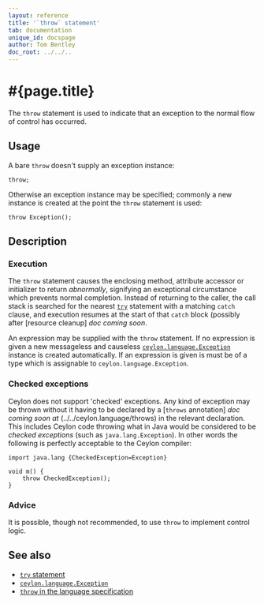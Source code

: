 ```yaml
---
layout: reference
title: '`throw` statement'
tab: documentation
unique_id: docspage
author: Tom Bentley
doc_root: ../../..
---
```


# #{page.title}

The `throw` statement is used to indicate that an exception to the normal 
flow of control has occurred.

## Usage 

A bare `throw` doesn't supply an exception instance:

<!-- cat: void m() { -->
    throw;
<!-- cat: } -->

Otherwise an exception instance may be specified; commonly a new instance is 
created at the point the `throw` statement is used:

<!-- cat: void m() { -->
    throw Exception();
<!-- cat: } -->

## Description

### Execution

The `throw` statement causes the enclosing method, attribute accessor or 
initializer to return *abnormally*, signifying an exceptional circumstance 
which prevents normal completion. Instead of returning to the caller, the
call stack is searched for the nearest [`try`](../try) statement 
with a matching `catch` clause, and execution resumes at the start of that
`catch` block (possibly after [resource cleanup] _doc coming soon_.

An expression may be supplied with the `throw` statement. If no expression is 
given a new messageless and causeless 
[`ceylon.language.Exception`](#{site.urls.apidoc_current}/interface_Exception.html) instance is 
created automatically. If an expression is given is must be of a type which is
assignable to `ceylon.language.Exception`.

### Checked exceptions

Ceylon does not support 'checked' exceptions. Any kind of exception may be 
thrown without it having to be declared by a 
[`throws` annotation]  _doc coming soon at_ (../../ceylon.language/throws) in the relevant declaration. 
This includes Ceylon code throwing what in Java would 
be considered to be *checked exceptions* (such as `java.lang.Exception`). In 
other words the following is perfectly acceptable to the Ceylon compiler:

    import java.lang {CheckedException=Exception}
    
    void m() {
        throw CheckedException();
    }

### Advice

It is possible, though not recommended, to use `throw` to implement control 
logic.

## See also

* [`try` statement](../try)
* [`ceylon.language.Exception`](#{site.urls.apidoc_current}/interface_Exception.html)
* [`throw` in the language specification](#{page.doc_root}/#{site.urls.spec_relative}#trycatchfinally)

